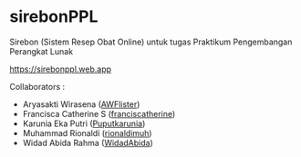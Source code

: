 # sirebonPPL
Sirebon (Sistem Resep Obat Online) untuk tugas Praktikum Pengembangan Perangkat Lunak

https://sirebonppl.web.app

Collaborators :
  - Aryasakti Wirasena    ([AWFlister](https://www.github.com/AWFlister))
  - Francisca Catherine S ([franciscatherine](https://www.github.com/franciscatherine))
  - Karunia Eka Putri     ([Puputkarunia](https://www.github.com/Puputkarunia))
  - Muhammad Rionaldi     ([rionaldimuh](https://www.github.com/rionaldimuh))
  - Widad Abida Rahma     ([WidadAbida](https://www.github.com/WidadAbida))
